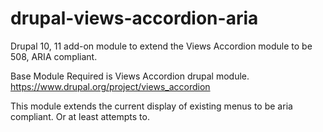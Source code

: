 # drupal-views-accordion-aria
Drupal 10, 11 add-on module to extend the Views Accordion module to be 508, ARIA compliant.

Base Module Required is Views Accordion drupal module.
https://www.drupal.org/project/views_accordion

This module extends the current display of existing menus to be aria compliant.
Or at least attempts to.

